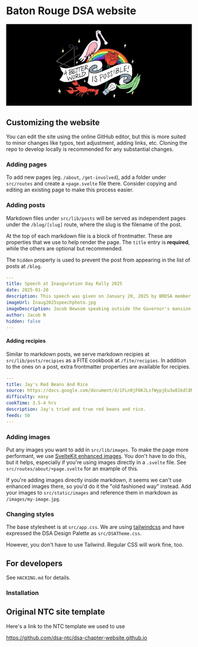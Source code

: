 <!-- omit from toc -->
# Baton Rouge DSA website

![dsa header](./src/lib/images/Header_ABetterWorld_Louisiana.jpeg)

## Customizing the website

You can edit the site using the online GitHub editor, but this is more suited to minor changes like typos, text adjustment, adding links, etc. Cloning the repo to develop locally is recommended for any substantial changes.

### Adding pages

To add new pages (eg. `/about`, `/get-involved`), add a folder under `src/routes` and create a `+page.svelte` file there. Consider copying and editing an existing page to make this process easier. 

### Adding posts

Markdown files under `src/lib/posts` will be served as independent pages under the `/blog/[slug]` route, where the slug is the filename of the post. 

At the top of each markdown file is a block of frontmatter. These are properties that we use to help render the page. The `title` entry is **required**, while the others are optional but recommended.

The `hidden` property is used to prevent the post from appearing in the list of posts at `/blog`.

```yaml
---
title: Speech at Inauguration Day Rally 2025
date: 2025-01-20
description: This speech was given on January 20, 2025 by BRDSA member Jacob Newsom outside the Governor's mansion.
imageUrl: Inaug2025speechphoto.jpg
imageDescription: Jacob Newsom speaking outside the Governor's mansion
author: Jacob N
hidden: false
---
```

#### Adding recipies

Similar to markdown posts, we serve markdown recipies at `src/lib/posts/recipies` as a FITE cookbook at `/fite/recipies`. In addition to the ones on a post, extra frontmatter properties are available for recipies. 

```yaml
---
title: Jay's Red Beans And Rice
source: https://docs.google.com/document/d/1FLn0jF6KJLsfWypjEu3w81kdl8Nu7P61HTMqpZvliyE/edit?usp=drive_link
difficulty: easy
cookTime: 3.5-4 hrs
description: Jay's tried and true red beans and rice. 
feeds: 50
---
```

### Adding images

Put any images you want to add in `src/lib/images`. To make the page more performant, we use [SvelteKit enhanced images](https://svelte.dev/docs/kit/images#sveltejs-enhanced-img). You don't have to do this, but it helps, especially if you're using images directly in a `.svelte` file. See `src/routes/about/+page.svelte` for an example of this. 

If you're adding images directly inside markdown, it seems we can't use enhanced images there, so you'd do it the "old fashioned way" instead. Add your images to `src/static/images` and reference them in markdown as `/images/my-image.jpg`.

### Changing styles

The base stylesheet is at `src/app.css`. We are using [tailwindcss](https://tailwindcss.com/docs/styling-with-utility-classes) and have expressed the DSA Design Palette as `src/DSATheme.css`.

However, you don't have to use Tailwind. Regular CSS will work fine, too.

## For developers

See `HACKING.md` for details. 

### Installation

## Original NTC site template

Here's a link to the NTC template we used to use

https://github.com/dsa-ntc/dsa-chapter-website.github.io